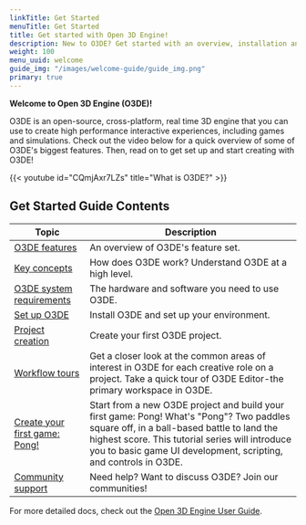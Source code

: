 ```yaml
---
linkTitle: Get Started
menuTitle: Get Started
title: Get started with Open 3D Engine!
description: New to O3DE? Get started with an overview, installation and setup information, and a quick tour of O3DE.
weight: 100
menu_uuid: welcome
guide_img: "/images/welcome-guide/guide_img.png"
primary: true
---
```


**Welcome to Open 3D Engine (O3DE)!**

O3DE is an open-source, cross-platform, real time 3D engine that you can use to create high performance interactive experiences, including games and simulations. Check out the video below for a quick overview of some of O3DE's biggest features. Then, read on to get set up and start creating with O3DE!

{{< youtube id="CQmjAxr7LZs" title="What is O3DE?" >}}

## Get Started Guide Contents

| Topic | Description |
|---|---|
| [O3DE features](features-intro/) | An overview of O3DE's feature set. |
| [Key concepts](key-concepts/)    | How does O3DE work? Understand O3DE at a high level. |
| [O3DE system requirements](requirements/) | The hardware and software you need to use O3DE. |
| [Set up O3DE](setup/) | Install O3DE and set up your environment. |
| [Project creation](create/) | Create your first O3DE project. |
| [Workflow tours](tours/) | Get a closer look at the common areas of interest in O3DE for each creative role on a project. Take a quick tour of O3DE Editor-the primary workspace in O3DE. |
| [Create your first game: Pong!](/docs/learning-guide/tutorials/first-project/) | Start from a new O3DE project and build your first game: Pong! What's "Pong"? Two paddles square off, in a ball-based battle to land the highest score. This tutorial series will introduce you to basic game UI development, scripting, and controls in O3DE. |
| [Community support](community-support/) | Need help? Want to discuss O3DE? Join our communities! |

For more detailed docs, check out the [Open 3D Engine User Guide](/docs/user-guide/).

